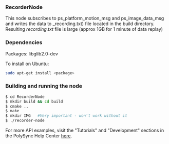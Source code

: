 ### RecorderNode

This node subscribes to ps_platform_motion_msg and ps_image_data_msg and writes the data to _recording.txt) file located in the build directory. Resulting _recording.txt_ file is large (approx 1GB for 1 minute of data replay)

### Dependencies

Packages: libglib2.0-dev

To install on Ubuntu:

```bash
sudo apt-get install <package>
```

### Building and running the node

```bash
$ cd RecorderNode
$ mkdir build && cd build
$ cmake ..
$ make
$ mkdir IMG   #Very important - won't work without it
$ ./recorder-node
```

For more API examples, visit the "Tutorials" and "Development" sections in the PolySync Help Center [here](https://help.polysync.io/articles/).
